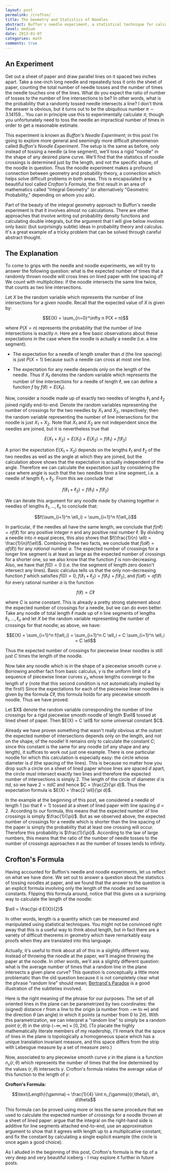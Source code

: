 ```yaml
---
layout: post
permalink: /crofton/
title: The Geometry and Statistics of Noodles
abstract: Buffon's needle experiment, a statistical technique for calculating $\pi$, hints at a deep interplay between geometry and probability.
level: medium
date: 2013-01-07
categories: math
comments: true
---
```


## An Experiment
Get out a sheet of paper and draw parallel lines on it spaced two inches apart. Take a one-inch long needle and repeatedly toss it onto the sheet of paper, counting the total number of needle tosses and the number of times the needle touches one of the lines. What do you expect the ratio of number of tosses to the number of line intersections to be? In other words, what is the probability that a randomly tossed needle intersects a line? I don't think the answer is obvious, but it turns out to be the ubiquitous number $\pi \sim 3.14159...$ You can in principle use this to experimentally calculate $\pi$, though you unfortunately need to toss the needle an impractical number of times in order to get a reasonable estimate.

This experiment is known as *Buffon's Needle Experiment*; in this post I'm going to explore more general and seemingly more difficult phenomenon called *Buffon's Noodle Experiment*. The setup is the same as before, only instead of tossing a needle (a line segment), we'll toss a rigid "noodle" in the shape of any desired plane curve. We'll find that the statistics of noodle crossings is determined just by the length, and not the specific shape, of the noodle in question. Thus the noodle experiment makes a profound connection between geometry and probability theory, a connection which helps solve difficult problems in both areas. This is encapsulated by a beautiful tool called *Crofton's Formula*, the first result in an area of mathematics called "Integral Geometry" (or alternatively "Geometric Probability," depending on whom you ask).

Part of the beauty of the integral geometry approach to Buffon's needle experiment is that it involves almost no calculations. There are other approaches that involve writing out probability density functions and calculating double integrals, but the argument that I will give below involves only basic (but surprisingly subtle) ideas in probability theory and calculus. It's a great example of a tricky problem that can be solved through careful abstract thought.

## The Explanation
To come to grips with the needle and noodle experiments, we will try to answer the following question: what is the expected number of times that a randomly thrown noodle will cross lines on lined paper with line spacing $d$? We count with multiplicities: if the noodle intersects the same line twice, that counts as two line intersections.

Let $X$ be the random variable which represents the number of line intersections for a given noodle. Recall that the expected value of $X$ is given by:

$$E(X) = \sum_{n=0}^\infty n P(X = n)$$

where $P(X = n)$ represents the probability that the number of line intersections is exactly $n$. Here are a few basic observations about these expectations in the case where the noodle is actually a needle (i.e. a line segment).

* The expectation for a needle of length smaller than $d$ (the line spacing) is just $P(X = 1)$ because such a needle can cross at most one line.

* The expectation for any needle depends only on the length of the needle. Thus if $X_\ell$ denotes the random variable which represents the number of line intersections for a needle of length $\ell$, we can define a function $f$ by $f(\ell) = E(X_\ell)$.

Now, consider a noodle made up of exactly two needles of lengths $\ell_1$ and $\ell_2$ joined rigidly end-to-end. Denote the random variables representing the number of crossings for the two needles by $X_1$ and $X_2$, respectively; then the random variable representing the number of line intersections for the noodle is just $X_1 + X_2$. Note that $X_1$ and $X_2$ are not independent since the needles are joined, but it is nevertheless true that

$$E(X_1 + X_2) = E(X_1) + E(X_2) = f(\ell_1) + f(\ell_2)$$

A priori the expectation $E(X_1 + X_2)$ depends on the lengths $\ell_1$ and $\ell_2$ of the two needles as well as the angle at which they are joined, but the calculation above shows that the expectation is actually independent of the angle. Therefore we can calculate the expectation just by considering the case where angle is such that the two needles form a line segment, i.e. a needle of length $\ell_1 + \ell_2$. From this we conclude that

$$f(\ell_1 + \ell_2) = f(\ell_1) + f(\ell_2)$$

We can iterate this argument for any noodle made by chaining together $n$ needles of lengths $\ell_1, \ldots, \ell_n$ to conclude that:

$$f(\sum_{i=1}^n \ell_i) = \sum_{i=1}^n f(\ell_i)$$

In particular, if the needles all have the same length, we conclude that $f(n \ell) = n f(\ell)$ for any positive integer $n$ and any positive real number $\ell$. By dividing a needle into $n$ equal pieces, this also shows that $f(\frac{1}{n} \ell) = \frac{1}{n}f(\ell)$. Combining these two facts, we conclude that $f(a \ell) = a f(\ell))$ for any _rational_ number $a$. The expected number of crossings for a longer line segment is at least as large as the expected number of crossings for a shorter one, so we also know that the function $f$ is non-decreasing. Also, we have that $f(0) = 0$ (i.e. the line segment of length zero doesn't intersect any lines). Basic calculus tells us that the only non-decreasing function $f$ which satisfies $f(0) = 0$, $f(\ell_1 + \ell_2) = f(\ell_1) + f(\ell_2)$, and $f(a \ell) = a f(\ell)$ for every rational number $a$ is the function

$$f(\ell) = C \ell$$

where $C$ is some constant. This is already a pretty strong statement about the expected number of crossings for a needle, but we can do even better. Take any noodle of total length $\ell$ made up of $n$ line segments of lengths $\ell_1, \ldots, \ell_n$ and let $X$ be the random variable representing the number of crossings for that noodle; as above, we have:

$$E(X) = \sum_{i=1}^n f(\ell_i) = \sum_{i=1}^n C \ell_i = C \sum_{i=1}^n \ell_i = C \ell$$

Thus the expected number of crossings for piecewise linear noodles is still just $C$ times the length of the noodle.

Now take any noodle which is in the shape of a piecewise smooth curve $\gamma$. Borrowing another fact from basic calculus, $\gamma$ is the uniform limit of a sequence of piecewise linear curves $\gamma_n$ whose lengths converge to the length of $\gamma$ (note that this second condition is not automatically implied by the first!) Since the expectations for each of the piecewise linear noodles is given by the formula $C \ell$, this formula holds for any piecewise smooth noodle. Thus we have proved:

<div class="proposition">
Let $X$ denote the random variable corresponding the number of line crossings for a rigid piecewise smooth noodle of length $\ell$ tossed at lined sheet of paper. Then $E(X) = C \ell$ for some universal constant $C$.
</div>

Already we have proven something that wasn't really obvious at the outset: the expected number of intersections depends only on the length, and not on the shape, of the noodle! It remains only to calculate the constant $C$; since this constant is the same for any noodle (of any shape and any length), it suffices to work out just one example. There is one particular noodle for which this calculation is especially easy: the circle whose diameter is $d$ (the spacing of the lines). This is because no matter how you drop such a circle on a sheet of lined paper whose lines are spaced $d$ apart, the circle _must_ intersect exactly two lines and therefore the expected number of intersections is simply $2$. The length of the circle of diameter $d$ is $\pi d$, so we have $2 = \pi d C$ and hence $C = \frac{2}{\pi d}$. Thus the expectation formula is $E(X) = \frac{2 \ell}{\pi d}$.

In the example at the beginning of this post, we considered a needle of length $1$ (so that $\ell = 1$) tossed at a sheet of lined paper with line spacing $d = 2$. According to our formula, this means that the expected number of line crossings is simply $\frac{1}{\pi}$. But as we observed above, the expected number of crossings for a needle which is shorter than the line spacing of the paper is simply the probability that at least one crossing will occur. Therefore this probability is $\frac{1}{\pi}$. According to the law of large numbers, this means that the ratio of the number of needle tosses to the number of crossings approaches $\pi$ as the number of tosses tends to infinity.

## Crofton's Formula
Having accounted for Buffon's needle and noodle experiments, let us reflect on what we have done. We set out to answer a question about the statistics of tossing noodles at paper, and we found that the answer to the question is an explicit formula involving only the length of the noodle and some constants. Flipping this formula around, notice that this gives us a surprising way to calculate the length of the noodle:

$\ell = \frac{\pi d E(X)}{2}$

In other words, length is a quantity which can be measured and manipulated using statistical techniques. You might not be convinced right away that this is a useful way to think about length, but in fact there are a variety of difficult theorems in geometry which have remarkably easy proofs when they are translated into this language.

Actually, it's useful to think about all of this in a slightly different way. Instead of throwing the noodle at the paper, we'll imagine throwing the paper at the noodle. In other words, we'll ask a slightly different question: what is the average number of times that a random line in the plane intersects a given plane curve? This question is conceptually a little more problematic than the old question because it is not completely clear what the phrase "random line" should mean; [Bertrand's Paradox](http://en.wikipedia.org/wiki/Bertrand_paradox_%28probability%29 "Bertrand's Paradox") is a good illustration of the subtleties involved.

Here is the right meaning of the phrase for our purposes. The set of all oriented lines in the plane can be parametrized by two coordinates: the (signed) distance $r$ from a line to the origin (a number from $-\infty$ to $\infty$) and the direction $\theta$ (an angle) in which it points (a number from $0$ to $2\pi$). With this parametrization, we can interpret a "random line" to simply be a random point $(r,\theta)$ in the strip $(-\infty,\infty) \times [0,2\pi]$.  (To placate the highly mathematically literate members of my readership, I'll remark that the space of lines in the plane is topologically a homogeneous space which has a unique translation invariant measure, and this space differs from the strip with Lebesgue measure by a set of measure zero.)  

Now, associated to any piecewise smooth curve $\gamma$ in the plane is a function $n_{\gamma}(r,\theta)$ which represents the number of times that the line determined by the values $(r,\theta)$ intersects $\gamma$.  Crofton's formula relates the average value of this function to the length of $\gamma$:

**Crofton's Formula:**

$$\text{Length}(\gamma) = \frac{1}{4} \iint n_{\gamma}(r,\theta)\, dr\, d\theta$$

This formula can be proved using more or less the same procedure that we used to calculate the expected number of crossings for a noodle thrown at a sheet of lined paper: argue that the integral on the right-hand side is additive for line segments attached end-to-end, use an approximation argument to show that it agrees with length up to a multiplicative constant, and fix the constant by calculating a single explicit example (the circle is once again a good choice).  

As I alluded in the beginning of this post, Crofton's formula is the tip of a very deep and very beautiful iceberg - I may explore it further in future posts.
